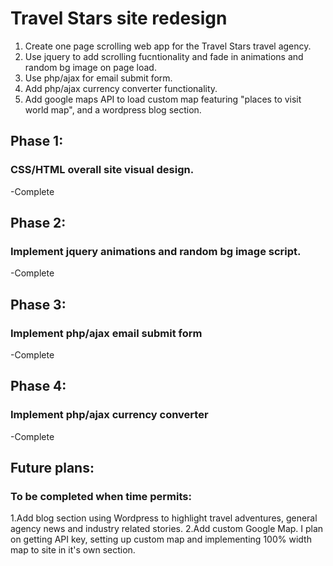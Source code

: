 <h1>Travel Stars site redesign</h1>

1. Create one page scrolling web app for the Travel Stars travel agency.
2. Use jquery to add scrolling fucntionality and fade in animations and random bg image on page load.
3. Use php/ajax for email submit form.
4. Add php/ajax currency converter functionality.
5. Add google maps API to load custom map featuring "places to visit world map", and a wordpress blog section.




<h2>Phase 1:</h2>
<h3>CSS/HTML overall site visual design.</h3>
-Complete

<h2>Phase 2:</h2>
<h3>Implement jquery animations and random bg image script.</h3>
-Complete

<h2>Phase 3:</h2>
<h3>Implement php/ajax email submit form</h3>
-Complete

<h2>Phase 4:</h2>
<h3>Implement php/ajax currency converter</h3>
-Complete


<h2>Future plans:</h2>
<h3>To be completed when time permits:</h3>
1.Add blog section using Wordpress to highlight travel adventures, general agency news and industry related stories.
2.Add custom Google Map. I plan on getting API key, setting up custom map and implementing 100% width map to site in it's own section.
